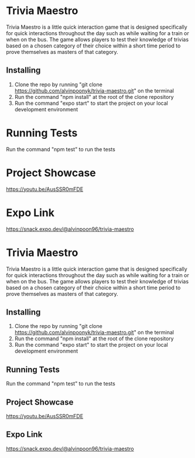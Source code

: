 
# Trivia Maestro

Trivia Maestro is a little quick interaction game that is designed specifically for quick interactions throughout the day such as while waiting for a train or when on the bus. The game allows players to test their knowledge of trivias based on a chosen category of their choice within a short time period to prove themselves as masters of that category. 

## Installing 
1. Clone the repo by running "git clone https://github.com/alvinpoonyk/trivia-maestro.git" on the terminal
2. Run the command "npm install" at the root of the clone repository
3. Run the command "expo start" to start the project on your local development environment

# Running Tests
Run the command "npm test" to run the tests

# Project Showcase
https://youtu.be/AusSSR0mFDE

# Expo Link
https://snack.expo.dev/@alvinpoon96/trivia-maestro


# Trivia Maestro

Trivia Maestro is a little quick interaction game that is designed specifically for quick interactions throughout the day such as while waiting for a train or when on the bus. The game allows players to test their knowledge of trivias based on a chosen category of their choice within a short time period to prove themselves as masters of that category. 

## Installing 
1. Clone the repo by running "git clone https://github.com/alvinpoonyk/trivia-maestro.git" on the terminal
2. Run the command "npm install" at the root of the clone repository
3. Run the command "expo start" to start the project on your local development environment

## Running Tests
Run the command "npm test" to run the tests

## Project Showcase
https://youtu.be/AusSSR0mFDE

## Expo Link
https://snack.expo.dev/@alvinpoon96/trivia-maestro

